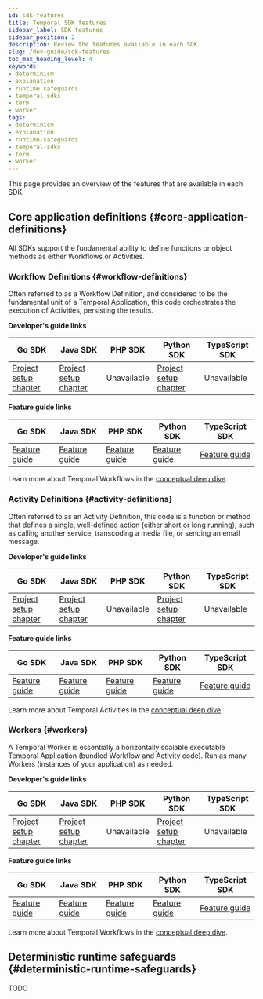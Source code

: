 ```yaml
---
id: sdk-features
title: Temporal SDK features
sidebar_label: SDK features
sidebar_position: 2
description: Review the features available in each SDK.
slug: /dev-guide/sdk-features
toc_max_heading_level: 4
keywords:
- determinism
- explanation
- runtime safeguards
- temporal sdks
- term
- worker
tags:
- determinism
- explanation
- runtime-safeguards
- temporal-sdks
- term
- worker
---
```


<!-- THIS FILE IS GENERATED. DO NOT EDIT THIS FILE DIRECTLY -->

This page provides an overview of the features that are available in each SDK.

## Core application definitions {#core-application-definitions}

All SDKs support the fundamental ability to define functions or object methods as either Workflows or Activities.

### Workflow Definitions {#workflow-definitions}

Often referred to as a Workflow Definition, and considered to be the fundamental unit of a Temporal Application, this code orchestrates the execution of Activities, persisting the results.

**Developer's guide links**

| Go SDK                                                             | Java SDK                                                                         | PHP SDK     | Python SDK                                                             | TypeScript SDK |
| ------------------------------------------------------------------ | -------------------------------------------------------------------------------- | ----------- | ---------------------------------------------------------------------- | -------------- |
| [Project setup chapter](/dev-guide/go/project-setup#workflow-code) | [Project setup chapter](/dev-guide/java/project-setup#boilerplate-workflow-code) | Unavailable | [Project setup chapter](/dev-guide/python/project-setup#workflow-code) | Unavailable    |

**Feature guide links**

| Go SDK                                                       | Java SDK                                                       | PHP SDK                                                       | Python SDK                                                       | TypeScript SDK                                                       |
| ------------------------------------------------------------ | -------------------------------------------------------------- | ------------------------------------------------------------- | ---------------------------------------------------------------- | -------------------------------------------------------------------- |
| [Feature guide](/dev-guide/go/foundations#develop-workflows) | [Feature guide](/dev-guide/java/foundations#develop-workflows) | [Feature guide](/dev-guide/php/foundations#develop-workflows) | [Feature guide](/dev-guide/python/foundations#develop-workflows) | [Feature guide](/dev-guide/typescript/foundations#develop-workflows) |

Learn more about Temporal Workflows in the [conceptual deep dive](/workflows#).

### Activity Definitions {#activity-definitions}

Often referred to as an Activity Definition, this code is a function or method that defines a single, well-defined action (either short or long running), such as calling another service, transcoding a media file, or sending an email message.

**Developer's guide links**

| Go SDK                                                             | Java SDK                                                                         | PHP SDK     | Python SDK                                                             | TypeScript SDK |
| ------------------------------------------------------------------ | -------------------------------------------------------------------------------- | ----------- | ---------------------------------------------------------------------- | -------------- |
| [Project setup chapter](/dev-guide/go/project-setup#activity-code) | [Project setup chapter](/dev-guide/java/project-setup#boilerplate-activity-code) | Unavailable | [Project setup chapter](/dev-guide/python/project-setup#activity-code) | Unavailable    |

**Feature guide links**

| Go SDK                                                         | Java SDK                                                        | PHP SDK                                                        | Python SDK                                                        | TypeScript SDK                                                        |
| -------------------------------------------------------------- | --------------------------------------------------------------- | -------------------------------------------------------------- | ----------------------------------------------------------------- | --------------------------------------------------------------------- |
| [Feature guide](/dev-guide/go/foundations#activity-definition) | [Feature guide](/dev-guide/java/foundations#develop-activities) | [Feature guide](/dev-guide/php/foundations#develop-activities) | [Feature guide](/dev-guide/python/foundations#develop-activities) | [Feature guide](/dev-guide/typescript/foundations#develop-activities) |

Learn more about Temporal Activities in the [conceptual deep dive](/activities#).

### Workers {#workers}

A Temporal Worker is essentially a horizontally scalable executable Temporal Application (bundled Workflow and Activity code).
Run as many Workers (instances of your application) as needed.

**Developer's guide links**

| Go SDK                                                                 | Java SDK                                                                 | PHP SDK     | Python SDK                                                                 | TypeScript SDK |
| ---------------------------------------------------------------------- | ------------------------------------------------------------------------ | ----------- | -------------------------------------------------------------------------- | -------------- |
| [Project setup chapter](/dev-guide/go/project-setup#dev-server-worker) | [Project setup chapter](/dev-guide/java/project-setup#dev-server-worker) | Unavailable | [Project setup chapter](/dev-guide/python/project-setup#dev-server-worker) | Unavailable    |

**Feature guide links**

| Go SDK                                                    | Java SDK                                                      | PHP SDK                                                      | Python SDK                                                      | TypeScript SDK                                                      |
| --------------------------------------------------------- | ------------------------------------------------------------- | ------------------------------------------------------------ | --------------------------------------------------------------- | ------------------------------------------------------------------- |
| [Feature guide](/dev-guide/go/foundations#develop-worker) | [Feature guide](/dev-guide/java/foundations#run-a-dev-worker) | [Feature guide](/dev-guide/php/foundations#run-a-dev-worker) | [Feature guide](/dev-guide/python/foundations#run-a-dev-worker) | [Feature guide](/dev-guide/typescript/foundations#run-a-dev-worker) |

Learn more about Temporal Workflows in the [conceptual deep dive](/workflows#).

## Deterministic runtime safeguards {#deterministic-runtime-safeguards}

TODO
